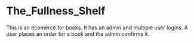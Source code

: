# The_Fullness_Shelf 
 This is an ecomerce for books. It has an admin and multiple user logins. A user places an order for a book and the admin confirms it. 
